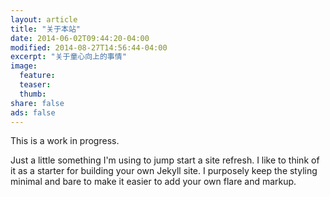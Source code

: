 ```yaml
---
layout: article
title: "关于本站"
date: 2014-06-02T09:44:20-04:00
modified: 2014-08-27T14:56:44-04:00
excerpt: "关于童心向上的事情"
image:
  feature:
  teaser:
  thumb:
share: false
ads: false
---
```


This is a work in progress.

Just a little something I'm using to jump start a site refresh. I like to think of it as a starter for building your own Jekyll site. I purposely keep the styling minimal and bare to make it easier to add your own flare and markup.